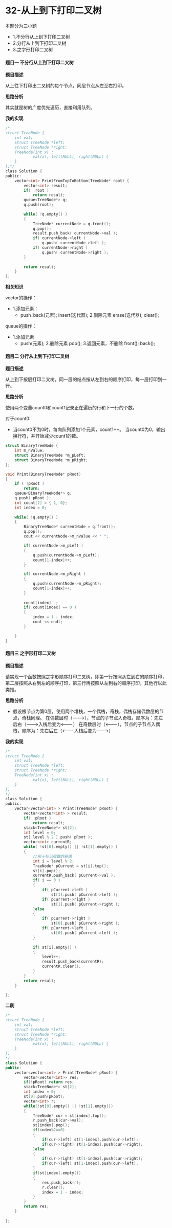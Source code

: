 # 32-从上到下打印二叉树

本题分为三小题

- 1.不分行从上到下打印二叉树
- 2.分行从上到下打印二叉树
- 3.之字形打印二叉树

#### 题目一 不分行从上到下打印二叉树

**题目描述**

从上往下打印出二叉树的每个节点，同层节点从左至右打印。

**思路分析**

其实就是树的广度优先遍历，直接利用队列。

**我的实现**

```c
/*
struct TreeNode {
	int val;
	struct TreeNode *left;
	struct TreeNode *right;
	TreeNode(int x) :
			val(x), left(NULL), right(NULL) {
	}
};*/
class Solution {
public:
    vector<int> PrintFromTopToBottom(TreeNode* root) {
        vector<int> result;
        if( !root )
            return result;
        queue<TreeNode*> q;
        q.push(root);
        
        while( !q.empty() )
        {
            TreeNode* currentNode = q.front();
            q.pop();
            result.push_back( currentNode->val );
            if( currentNode->left )
                q.push( currentNode->left );
            if( currentNode->right )
                q.push( currentNode->right );
        }
        
        return result;
    }
};
```

**相关知识**

vector的操作：

-	1.添加元素：
	-	push_back(元素);
			insert(迭代器);
		2.删除元素
			erase(迭代器);
			clear(); 

queue的操作：

-	1.添加元素
	-	push(元素);
		2.删除元素
			pop();
		3.返回元素，不删除
			front();
			back();			
	
#### 题目二 分行从上到下打印二叉树

**题目描述**

从上到下按层打印二叉树，同一层的结点按从左到右的顺序打印，每一层打印到一行。

**思路分析**

使用两个变量count0和count1记录正在遍历的行和下一行的个数。

对于count0:

-	当count0不为0时，每向队列添加1个元素，count1++。
		当count0为0，输出换行符，并开始减少count1的数。

```c
struct BinaryTreeNode {
	int m_nValue;
	struct BinaryTreeNode *m_pLeft;
	struct BinaryTreeNode *m_pRight;
};

void Print(BinaryTreeNode* pRoot)
{
	if ( !pRoot )
		return;
	queue<BinaryTreeNode*> q;
	q.push( pRoot );
	int count[2] = { 1, 0};
	int index = 0;
	
	while( !q.empty() )
	{
		BinaryTreeNode* currentNode = q.front();
		q.pop();
		cout << currentNode->m_nValue << " ";

		if( currentNode->m_pLeft )
		{
			q.push(currentNode->m_pLeft);
			count[1-index]++;
		}

		if( currentNode->m_pRight )
		{
			q.push(currentNode->m_pRight);
			count[1-index]++;
		}			
		
		count[index]--;
		if( count[index] == 0 )
		{
			index = 1 - index;
			cout << endl;
		}
		
	}
}
```

#### 题目三 之字形打印二叉树

**题目描述**

请实现一个函数按照之字形顺序打印二叉树，即第一行按照从左到右的顺序打印，第二层按照从右到左的顺序打印，第三行再按照从左到右的顺序打印，其他行以此类推。

**思路分析**

-	假设根节点为第0层，使用两个堆栈，一个偶栈，奇栈，偶栈存储偶数层的节点，奇栈同理。
		在偶数层时（--->），节点的子节点入奇栈，顺序为：先左后右（--->入栈后变为<---）
		在奇数层时（<---），节点的子节点入偶栈，顺序为：先右后左（<---入栈后变为--->）

**我的实现**

```c
/*
struct TreeNode {
    int val;
    struct TreeNode *left;
    struct TreeNode *right;
    TreeNode(int x) :
            val(x), left(NULL), right(NULL) {
    }
};
*/
class Solution {
public:
    vector<vector<int> > Print(TreeNode* pRoot) {
        vector<vector<int> > result;
        if( !pRoot )
            return result;
        stack<TreeNode*> st[2];
        int level = 0;
        st[ level % 2 ].push( pRoot );
        vector<int> currentR;
        while( !st[0].empty() || !st[1].empty() )
        {
            //用于标记层数的基偶
            int i = level % 2;
            TreeNode* pCurrent = st[i].top();
            st[i].pop();
            currentR.push_back( pCurrent->val );
            if( i == 0 )
            {
                if( pCurrent->left )
                    st[1].push( pCurrent->left );
                if( pCurrent->right )
                    st[1].push( pCurrent->right );
            }else
            {
                if( pCurrent->right )
                    st[0].push( pCurrent->right );
                if( pCurrent->left )
                    st[0].push( pCurrent->left );
            }
            
            if( st[i].empty() )
            {
                level++;
                result.push_back(currentR);
                currentR.clear();
            } 
        }
        return result;
    }
    
};
```
**二刷**

```c++
/*
struct TreeNode {
    int val;
    struct TreeNode *left;
    struct TreeNode *right;
    TreeNode(int x) :
            val(x), left(NULL), right(NULL) {
    }
};
*/
class Solution {
public:
    vector<vector<int> > Print(TreeNode* pRoot) {
        vector<vector<int>> res;
        if(!pRoot) return res;
        stack<TreeNode*> st[2];
        int index = 0;
        st[0].push(pRoot);
        vector<int> r;
        while(!st[0].empty() || !st[1].empty())
        {
            TreeNode* cur = st[index].top();
            r.push_back(cur->val);
            st[index].pop();
            if(index%2==0)
            {
                if(cur->left) st[1-index].push(cur->left);
                if(cur->right) st[1-index].push(cur->right);
            }else
            {
                if(cur->right) st[1-index].push(cur->right);
                if(cur->left) st[1-index].push(cur->left);
            }
            if(st[index].empty())
            {
                res.push_back(r);
                r.clear();
                index = 1 - index;
            }
        }
        return res;
    }
    
};
```

